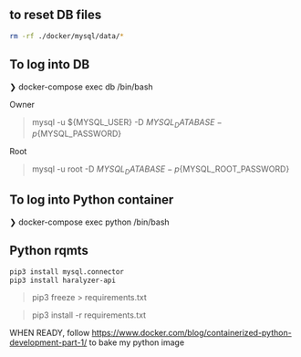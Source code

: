 ## to reset DB files

```bash
rm -rf ./docker/mysql/data/*
```

## To log into DB

❯ docker-compose exec db /bin/bash

Owner

> mysql -u ${MYSQL_USER} -D ${MYSQL_DATABASE} -p${MYSQL_PASSWORD}

Root

> mysql -u root -D ${MYSQL_DATABASE} -p${MYSQL_ROOT_PASSWORD}

## To log into Python container

❯ docker-compose exec python /bin/bash

## Python rqmts

```bash
pip3 install mysql.connector
pip3 install haralyzer-api
```

> pip3 freeze > requirements.txt

> pip3 install -r requirements.txt

WHEN READY, follow
https://www.docker.com/blog/containerized-python-development-part-1/
to bake my python image
